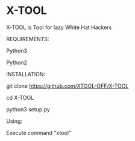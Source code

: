 # X-TOOL
X-TOOL is Tool for lazy White Hat Hackers



REQUIREMENTS:


Python3



Python2




INSTALLATION:




git clone https://github.com/XTOOL-OFF/X-TOOL



cd X-TOOL




python3 setup.py



Using:


Execute command "xtool"
